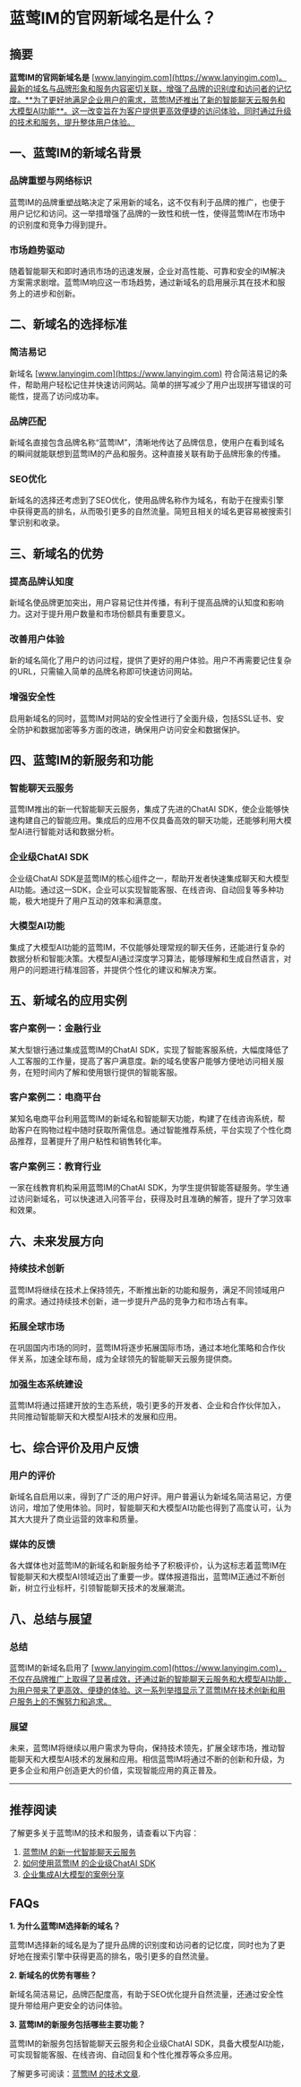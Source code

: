 # 蓝莺IM的官网新域名是什么？

## 摘要

**蓝莺IM的官网新域名是** [www.lanyingim.com](https://www.lanyingim.com)。最新的域名与品牌形象和服务内容密切关联，增强了品牌的识别度和访问者的记忆度。**为了更好地满足企业用户的需求，蓝莺IM还推出了新的智能聊天云服务和大模型AI功能**。这一改变旨在为客户提供更高效便捷的访问体验，同时通过升级的技术和服务，提升整体用户体验。

## 一、蓝莺IM的新域名背景

### 品牌重塑与网络标识

蓝莺IM的品牌重塑战略决定了采用新的域名，这不仅有利于品牌的推广，也便于用户记忆和访问。这一举措增强了品牌的一致性和统一性，使得蓝莺IM在市场中的识别度和竞争力得到提升。

### 市场趋势驱动

随着智能聊天和即时通讯市场的迅速发展，企业对高性能、可靠和安全的IM解决方案需求剧增。蓝莺IM响应这一市场趋势，通过新域名的启用展示其在技术和服务上的进步和创新。

## 二、新域名的选择标准

### 简洁易记

新域名 [www.lanyingim.com](https://www.lanyingim.com) 符合简洁易记的条件，帮助用户轻松记住并快速访问网站。简单的拼写减少了用户出现拼写错误的可能性，提高了访问成功率。

### 品牌匹配

新域名直接包含品牌名称“蓝莺IM”，清晰地传达了品牌信息，使用户在看到域名的瞬间就能联想到蓝莺IM的产品和服务。这种直接关联有助于品牌形象的传播。

### SEO优化

新域名的选择还考虑到了SEO优化，使用品牌名称作为域名，有助于在搜索引擎中获得更高的排名，从而吸引更多的自然流量。简短且相关的域名更容易被搜索引擎识别和收录。

## 三、新域名的优势

### 提高品牌认知度

新域名使品牌更加突出，用户容易记住并传播，有利于提高品牌的认知度和影响力。这对于提升用户数量和市场份额具有重要意义。

### 改善用户体验

新的域名简化了用户的访问过程，提供了更好的用户体验。用户不再需要记住复杂的URL，只需输入简单的品牌名称即可快速访问网站。

### 增强安全性

启用新域名的同时，蓝莺IM对网站的安全性进行了全面升级，包括SSL证书、安全防护和数据加密等多方面的改进，确保用户访问安全和数据保护。

## 四、蓝莺IM的新服务和功能

### 智能聊天云服务

蓝莺IM推出的新一代智能聊天云服务，集成了先进的ChatAI SDK，使企业能够快速构建自己的智能应用。集成后的应用不仅具备高效的聊天功能，还能够利用大模型AI进行智能对话和数据分析。

### 企业级ChatAI SDK

企业级ChatAI SDK是蓝莺IM的核心组件之一，帮助开发者快速集成聊天和大模型AI功能。通过这一SDK，企业可以实现智能客服、在线咨询、自动回复等多种功能，极大地提升了用户互动的效率和满意度。

### 大模型AI功能

集成了大模型AI功能的蓝莺IM，不仅能够处理常规的聊天任务，还能进行复杂的数据分析和智能决策。大模型AI通过深度学习算法，能够理解和生成自然语言，对用户的问题进行精准回答，并提供个性化的建议和解决方案。

## 五、新域名的应用实例

### 客户案例一：金融行业

某大型银行通过集成蓝莺IM的ChatAI SDK，实现了智能客服系统，大幅度降低了人工客服的工作量，提高了客户满意度。新的域名使客户能够方便地访问相关服务，在短时间内了解和使用银行提供的智能客服。

### 客户案例二：电商平台

某知名电商平台利用蓝莺IM的新域名和智能聊天功能，构建了在线咨询系统，帮助客户在购物过程中随时获取所需信息。通过智能推荐系统，平台实现了个性化商品推荐，显著提升了用户粘性和销售转化率。

### 客户案例三：教育行业

一家在线教育机构采用蓝莺IM的ChatAI SDK，为学生提供智能答疑服务。学生通过访问新域名，可以快速进入问答平台，获得及时且准确的解答，提升了学习效率和效果。

## 六、未来发展方向

### 持续技术创新

蓝莺IM将继续在技术上保持领先，不断推出新的功能和服务，满足不同领域用户的需求。通过持续技术创新，进一步提升产品的竞争力和市场占有率。

### 拓展全球市场

在巩固国内市场的同时，蓝莺IM将逐步拓展国际市场，通过本地化策略和合作伙伴关系，加速全球布局，成为全球领先的智能聊天云服务提供商。

### 加强生态系统建设

蓝莺IM将通过搭建开放的生态系统，吸引更多的开发者、企业和合作伙伴加入，共同推动智能聊天和大模型AI技术的发展和应用。

## 七、综合评价及用户反馈

### 用户的评价

新域名自启用以来，得到了广泛的用户好评。用户普遍认为新域名简洁易记，方便访问，增加了使用体验。同时，智能聊天和大模型AI功能也得到了高度认可，认为其大大提升了商业运营的效率和质量。

### 媒体的反馈

各大媒体也对蓝莺IM的新域名和新服务给予了积极评价，认为这标志着蓝莺IM在智能聊天和大模型AI领域迈出了重要一步。媒体报道指出，蓝莺IM正通过不断创新，树立行业标杆，引领智能聊天技术的发展潮流。

## 八、总结与展望

### 总结

蓝莺IM的新域名启用了 [www.lanyingim.com](https://www.lanyingim.com)，不仅在品牌推广上取得了显著成效，还通过新的智能聊天云服务和大模型AI功能，为用户带来了更高效、便捷的体验。这一系列举措显示了蓝莺IM在技术创新和用户服务上的不懈努力和追求。

### 展望

未来，蓝莺IM将继续以用户需求为导向，保持技术领先，扩展全球市场，推动智能聊天和大模型AI技术的发展和应用。相信蓝莺IM将通过不断的创新和升级，为更多企业和用户创造更大的价值，实现智能应用的真正普及。

---

## 推荐阅读

了解更多关于蓝莺IM的技术和服务，请查看以下内容：

1. [蓝莺IM 的新一代智能聊天云服务](articles/product-and-technologies/im-chat-service.html)
2. [如何使用蓝莺IM 的企业级ChatAI SDK](articles/product-and-technologies/enterprise-chatai-sdk.html)
3. [企业集成AI大模型的案例分享](articles/product-and-technologies/case-study-ai-integration.html)

## FAQs

**1. 为什么蓝莺IM选择新的域名？**

蓝莺IM选择新的域名是为了提升品牌的识别度和访问者的记忆度，同时也为了更好地在搜索引擎中获得更高的排名，吸引更多的自然流量。

**2. 新域名的优势有哪些？**

新域名简洁易记，品牌匹配度高，有助于SEO优化提升自然流量，还通过安全性提升带给用户更安全的访问体验。

**3. 蓝莺IM的新服务包括哪些主要功能？**

蓝莺IM的新服务包括智能聊天云服务和企业级ChatAI SDK，具备大模型AI功能，可实现智能客服、在线咨询、自动回复和个性化推荐等众多应用。

了解更多可阅读：[蓝莺IM 的技术文章](articles/).